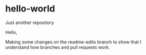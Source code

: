 # hello-world
Just another repository

Hello,

Making some changes on the readme-edits branch to show that I understand how branches and pull requests work.
